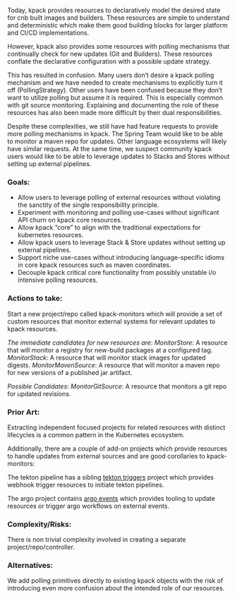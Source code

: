 Today, kpack provides resources to declaratively model the desired state for cnb built images and builders. These resources are simple to understand and deterministic which make them good building blocks for larger platform and CI/CD implementations.  

However, kpack also provides some resources with polling mechanisms that continually check for new updates (Git and Builders). These resources conflate the declarative configuration with a possible update strategy. 

This has resulted in confusion. Many users don’t desire a kpack polling mechanism and we have needed to create mechanisms to explicitly turn it off (PollingStrategy). Other users have been confused because they don’t want to utilize polling but assume it is required. This is especially common with git source monitoring. Explaining and documenting the role of these resources has also been made more difficult by their dual responsibilities. 

Despite these complexities, we still have had feature requests to provide more polling mechanisms in kpack. The Spring Team would like to be able to monitor a maven repo for updates. Other language ecosystems will likely have similar requests. At the same time, we suspect community kpack users would like to be able to leverage updates to Stacks and Stores without setting up external pipelines. 

### Goals:
- Allow users to leverage polling of external resources without violating the sanctity of the single responsibility principle.
- Experiment with monitoring and polling use-cases without significant API churn on kpack core resources.
- Allow kpack “core” to align with the traditional expectations for kubernetes resources.
- Allow kpack users to leverage Stack & Store updates without setting up external pipelines. 
- Support niche use-cases without introducing language-specific idioms in core kpack resources such as maven coordinates.
- Decouple kpack critical core functionality from possibly unstable i/o intensive polling resources.

### Actions to take:
Start a new project/repo called kpack-monitors which will provide a set of custom resources that monitor external systems for relevant updates to kpack resources. 

*The immediate candidates for new resources are*:
_MonitorStore_: A resource that will monitor a registry for new-build packages at a configured tag. 
_MonitorStack_: A resource that will monitor stack images for updated digests.
_MonitorMavenSource_: A resource that will monitor a maven repo for new versions of a published jar artifact. 

*Possible Candidates*:
_MonitorGitSource_: A resource that monitors a git repo for updated revisions.

### Prior Art:
Extracting independent focused projects for related resources with distinct lifecycles is a common pattern in the Kubernetes ecosystem. 

Additionally, there are a couple of add-on projects which provide resources to handle updates from external sources and are good corollaries to kpack-monitors: 

The tekton pipeline has a sibling [tekton triggers](https://github.com/tektoncd/triggers) project which provides webhook trigger resources to initiate tekton pipelines. 

The argo project contains [argo events](https://argoproj.github.io/argo-events/) which provides tooling to update resources or trigger argo workflows on external events.  

### Complexity/Risks:
There is non trivial complexity involved in creating a separate project/repo/controller.  

### Alternatives:
We add polling primitives directly to existing kpack objects with the risk of introducing even more confusion about the intended role of our resources. 
